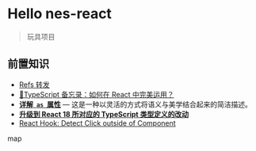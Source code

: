 # Hello nes-react

> 玩具项目

## 前置知识

- [Refs 转发](https://zh-hans.reactjs.org/docs/forwarding-refs.html)
- [🔖TypeScript 备忘录：如何在 React 中完美运用？](https://juejin.cn/post/6910863689260204039)
- **[详解  `as`  属性](https://www.robinwieruch.de/react-as-prop/)** — 这是一种以灵活的方式将语义与美学结合起来的简洁描述。
- **[升级到 React 18 所对应的 TypeScript 类型定义的改动](https://blog.logrocket.com/upgrading-react-18-typescript/)**
- [React Hook: Detect Click outside of Component](https://www.robinwieruch.de/react-hook-detect-click-outside-component/)

map
